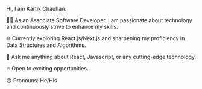 Hi, I am Kartik Chauhan.

👨‍💻 As an Associate Software Developer, I am passionate about technology and continuously strive to enhance my skills.

🌐 Currently exploring React.js/Next.js and sharpening my proficiency in Data Structures and Algorithms.

💬 Ask me anything about React, Javascript, or any cutting-edge technology.

🔥 Open to exciting opportunities.

😄 Pronouns: He/His
